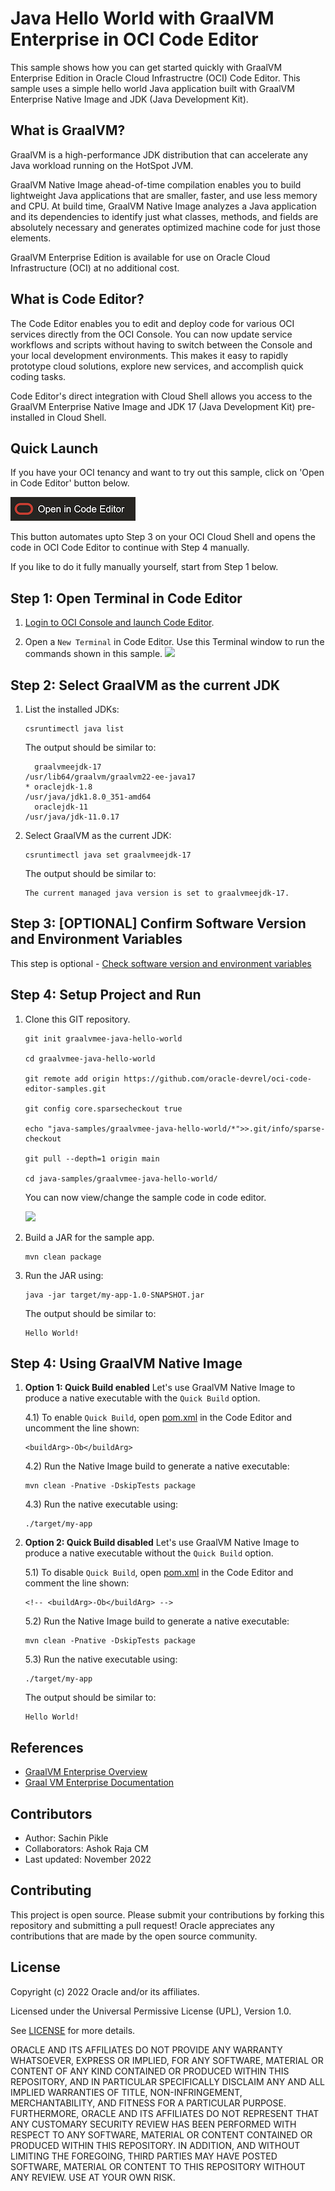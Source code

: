 # Java Hello World with GraalVM Enterprise in OCI Code Editor

This sample shows how you can get started quickly with GraalVM Enterprise Edition in Oracle Cloud Infrastructre (OCI) Code Editor. This sample uses a simple hello world Java application built with GraalVM Enterprise Native Image and JDK (Java Development Kit).

## What is GraalVM?

GraalVM is a high-performance JDK distribution that can accelerate any Java workload running on the HotSpot JVM.

GraalVM Native Image ahead-of-time compilation enables you to build lightweight Java applications that are smaller, faster, and use less memory and CPU. At build time, GraalVM Native Image analyzes a Java application and its dependencies to identify just what classes, methods, and fields are absolutely necessary and generates optimized machine code for just those elements.

GraalVM Enterprise Edition is available for use on Oracle Cloud Infrastructure (OCI) at no additional cost.

## What is Code Editor?

The Code Editor enables you to edit and deploy code for various OCI services directly from the OCI Console. You can now update service workflows and scripts without having to switch between the Console and your local development environments. This makes it easy to rapidly prototype cloud solutions, explore new services, and accomplish quick coding tasks. 

Code Editor's direct integration with Cloud Shell allows you access to the GraalVM Enterprise Native Image and JDK 17 (Java Development Kit) pre-installed in Cloud Shell.

## Quick Launch

If you have your OCI tenancy and want to try out this sample, click on 'Open in Code Editor' button below.

[<img src="https://raw.githubusercontent.com/oracle-devrel/oci-code-editor-samples/main/images/open-in-code-editor.png" />](https://cloud.oracle.com/?region=home&cs_repo_url=https://github.com/oracle-devrel/oci-code-editor-samples.git&cs_open_ce=true&cs_readme_path=README.md&cs_initscript_path=./java-samples/graalvmee-java-hello-world/run-on-cloud-shell.sh)

This button automates upto Step 3 on your OCI Cloud Shell and opens the code in OCI Code Editor to continue with Step 4 manually.

If you like to do it fully manually yourself, start from Step 1 below.

## Step 1: Open Terminal in Code Editor

1. [Login to OCI Console and launch Code Editor](https://cloud.oracle.com/?bdcstate=maximized&codeeditor=true).

2. Open a `New Terminal` in Code Editor. Use this Terminal window to run the commands shown in this sample.
![](./images/oci-ce-terminal.png)


## Step 2: Select GraalVM as the current JDK 

1. List the installed JDKs:

    ```shell
    csruntimectl java list
    ```

    The output should be similar to:

    ```shell
      graalvmeejdk-17                                               /usr/lib64/graalvm/graalvm22-ee-java17
    * oraclejdk-1.8                                                           /usr/java/jdk1.8.0_351-amd64
      oraclejdk-11                                                                   /usr/java/jdk-11.0.17
    ```

2. Select GraalVM as the current JDK:

    ```shell
    csruntimectl java set graalvmeejdk-17
    ```

    The output should be similar to:

    ```shell
    The current managed java version is set to graalvmeejdk-17.
    ```

## Step 3: [OPTIONAL] Confirm Software Version and Environment Variables

This step is optional - [Check software version and environment variables](./README-check-version-env-vars.md)


## Step 4: Setup Project and Run

1. Clone this GIT repository.

    ```shell
    git init graalvmee-java-hello-world
    
    cd graalvmee-java-hello-world
    
    git remote add origin https://github.com/oracle-devrel/oci-code-editor-samples.git
    
    git config core.sparsecheckout true
    
    echo "java-samples/graalvmee-java-hello-world/*">>.git/info/sparse-checkout
    
    git pull --depth=1 origin main
    
    cd java-samples/graalvmee-java-hello-world/
    
    ```

    You can now view/change the sample code in code editor.

    ![](./images/oci-ce-java-code.png)

2. Build a JAR for the sample app.

    ```shell
    mvn clean package
    ```

3. Run the JAR using:

    ```shell
    java -jar target/my-app-1.0-SNAPSHOT.jar
    ```

    The output should be similar to:
    ```
    Hello World!
    ```

## Step 4: Using GraalVM Native Image

1. **Option 1: Quick Build enabled** Let's use GraalVM Native Image to produce a native executable with the `Quick Build` option.

    4.1) To enable `Quick Build`, open [pom.xml](pom.xml) in the Code Editor and uncomment the line shown:

    ```
    <buildArg>-Ob</buildArg>
    ```

    4.2) Run the Native Image build to generate a native executable:

    ```shell
    mvn clean -Pnative -DskipTests package
    ```

    4.3) Run the native executable using:

    ```shell
    ./target/my-app
    ```
    
2. **Option 2: Quick Build disabled** Let's use GraalVM Native Image to produce a native executable without the `Quick Build` option.
    
    5.1) To disable `Quick Build`, open [pom.xml](pom.xml) in the Code Editor and comment the line shown:  

    ```
    <!-- <buildArg>-Ob</buildArg> -->
    ```

    5.2) Run the Native Image build to generate a native executable:

    ```shell
    mvn clean -Pnative -DskipTests package
    ```

    5.3) Run the native executable using:

    ```shell
    ./target/my-app
    ```

    The output should be similar to:
    ```
    Hello World!
    ```

## References
* [GraalVM Enterprise Overview](https://www.oracle.com/in/java/graalvm/)
* [Graal VM Enterprise Documentation](https://docs.oracle.com/en/graalvm/enterprise/22/index.html)

## Contributors
* Author: Sachin Pikle
* Collaborators: Ashok Raja CM
* Last updated: November 2022

## Contributing
This project is open source.  Please submit your contributions by forking this repository and submitting a pull request!  Oracle appreciates any contributions that are made by the open source community.

## License
Copyright (c) 2022 Oracle and/or its affiliates.

Licensed under the Universal Permissive License (UPL), Version 1.0.

See [LICENSE](../LICENSE) for more details.

ORACLE AND ITS AFFILIATES DO NOT PROVIDE ANY WARRANTY WHATSOEVER, EXPRESS OR IMPLIED, FOR ANY SOFTWARE, MATERIAL OR CONTENT OF ANY KIND CONTAINED OR PRODUCED WITHIN THIS REPOSITORY, AND IN PARTICULAR SPECIFICALLY DISCLAIM ANY AND ALL IMPLIED WARRANTIES OF TITLE, NON-INFRINGEMENT, MERCHANTABILITY, AND FITNESS FOR A PARTICULAR PURPOSE.  FURTHERMORE, ORACLE AND ITS AFFILIATES DO NOT REPRESENT THAT ANY CUSTOMARY SECURITY REVIEW HAS BEEN PERFORMED WITH RESPECT TO ANY SOFTWARE, MATERIAL OR CONTENT CONTAINED OR PRODUCED WITHIN THIS REPOSITORY. IN ADDITION, AND WITHOUT LIMITING THE FOREGOING, THIRD PARTIES MAY HAVE POSTED SOFTWARE, MATERIAL OR CONTENT TO THIS REPOSITORY WITHOUT ANY REVIEW. USE AT YOUR OWN RISK. 
